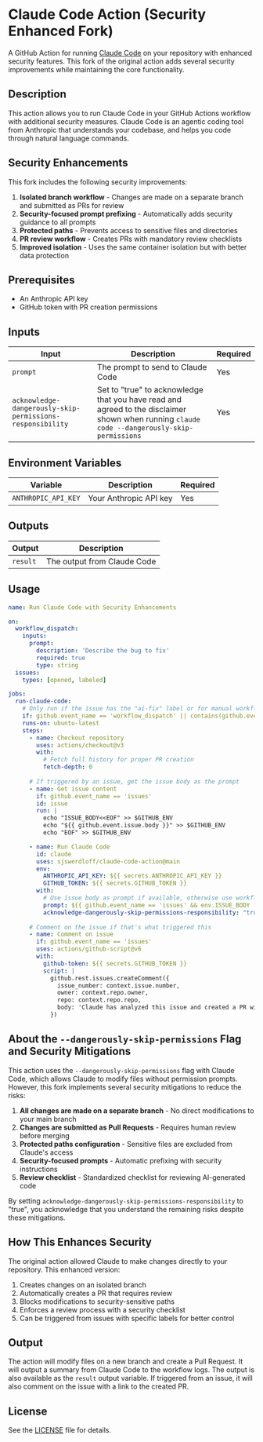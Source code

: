 # Claude Code Action (Security Enhanced Fork)

A GitHub Action for running [Claude Code](https://github.com/anthropics/claude-code) on your repository with enhanced security features. This fork of the original action adds several security improvements while maintaining the core functionality.

## Description

This action allows you to run Claude Code in your GitHub Actions workflow with additional security measures. Claude Code is an agentic coding tool from Anthropic that understands your codebase, and helps you code through natural language commands.

## Security Enhancements

This fork includes the following security improvements:

1. **Isolated branch workflow** - Changes are made on a separate branch and submitted as PRs for review
2. **Security-focused prompt prefixing** - Automatically adds security guidance to all prompts
3. **Protected paths** - Prevents access to sensitive files and directories
4. **PR review workflow** - Creates PRs with mandatory review checklists
5. **Improved isolation** - Uses the same container isolation but with better data protection

## Prerequisites

- An Anthropic API key
- GitHub token with PR creation permissions

## Inputs

| Input | Description | Required |
|-------|-------------|----------|
| `prompt` | The prompt to send to Claude Code | Yes |
| `acknowledge-dangerously-skip-permissions-responsibility` | Set to "true" to acknowledge that you have read and agreed to the disclaimer shown when running `claude code --dangerously-skip-permissions` | Yes |

## Environment Variables

| Variable | Description | Required |
|----------|-------------|----------|
| `ANTHROPIC_API_KEY` | Your Anthropic API key | Yes |

## Outputs

| Output | Description |
|--------|-------------|
| `result` | The output from Claude Code |

## Usage

```yaml
name: Run Claude Code with Security Enhancements

on:
  workflow_dispatch:
    inputs:
      prompt:
        description: 'Describe the bug to fix'
        required: true
        type: string
  issues:
    types: [opened, labeled]

jobs:
  run-claude-code:
    # Only run if the issue has the "ai-fix" label or for manual workflow_dispatch
    if: github.event_name == 'workflow_dispatch' || contains(github.event.issue.labels.*.name, 'ai-fix')
    runs-on: ubuntu-latest
    steps:
      - name: Checkout repository
        uses: actions/checkout@v3
        with:
          # Fetch full history for proper PR creation
          fetch-depth: 0
      
      # If triggered by an issue, get the issue body as the prompt
      - name: Get issue content
        if: github.event_name == 'issues'
        id: issue
        run: |
          echo "ISSUE_BODY<<EOF" >> $GITHUB_ENV
          echo "${{ github.event.issue.body }}" >> $GITHUB_ENV
          echo "EOF" >> $GITHUB_ENV

      - name: Run Claude Code
        id: claude
        uses: sjswerdloff/claude-code-action@main
        env:
          ANTHROPIC_API_KEY: ${{ secrets.ANTHROPIC_API_KEY }}
          GITHUB_TOKEN: ${{ secrets.GITHUB_TOKEN }}
        with:
          # Use issue body as prompt if available, otherwise use workflow input
          prompt: ${{ github.event_name == 'issues' && env.ISSUE_BODY || github.event.inputs.prompt }}
          acknowledge-dangerously-skip-permissions-responsibility: "true"
          
      # Comment on the issue if that's what triggered this
      - name: Comment on issue
        if: github.event_name == 'issues'
        uses: actions/github-script@v6
        with:
          github-token: ${{ secrets.GITHUB_TOKEN }}
          script: |
            github.rest.issues.createComment({
              issue_number: context.issue.number,
              owner: context.repo.owner,
              repo: context.repo.repo,
              body: 'Claude has analyzed this issue and created a PR with a potential fix. Please review the changes.'
            })
```

## About the `--dangerously-skip-permissions` Flag and Security Mitigations

This action uses the `--dangerously-skip-permissions` flag with Claude Code, which allows Claude to modify files without permission prompts. However, this fork implements several security mitigations to reduce the risks:

1. **All changes are made on a separate branch** - No direct modifications to your main branch
2. **Changes are submitted as Pull Requests** - Requires human review before merging
3. **Protected paths configuration** - Sensitive files are excluded from Claude's access
4. **Security-focused prompts** - Automatic prefixing with security instructions
5. **Review checklist** - Standardized checklist for reviewing AI-generated code

By setting `acknowledge-dangerously-skip-permissions-responsibility` to "true", you acknowledge that you understand the remaining risks despite these mitigations.

## How This Enhances Security

The original action allowed Claude to make changes directly to your repository. This enhanced version:

1. Creates changes on an isolated branch
2. Automatically creates a PR that requires review
3. Blocks modifications to security-sensitive paths
4. Enforces a review process with a security checklist 
5. Can be triggered from issues with specific labels for better control

## Output

The action will modify files on a new branch and create a Pull Request. It will output a summary from Claude Code to the workflow logs. The output is also available as the `result` output variable. If triggered from an issue, it will also comment on the issue with a link to the created PR.

## License

See the [LICENSE](LICENSE) file for details.
